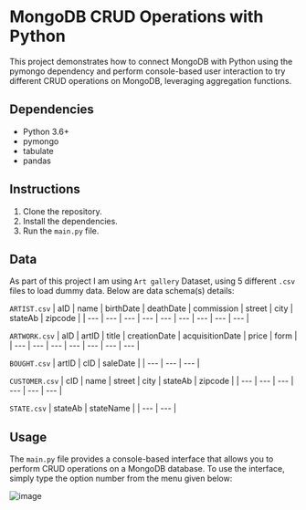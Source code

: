 # MongoDB CRUD Operations with Python

This project demonstrates how to connect MongoDB with Python using the pymongo dependency and perform console-based user interaction to try different CRUD operations on MongoDB, leveraging aggregation functions.

## Dependencies

* Python 3.6+
* pymongo
* tabulate
* pandas

## Instructions

1. Clone the repository.
2. Install the dependencies.
3. Run the `main.py` file.

## Data
As part of this project I am using  `Art gallery` Dataset, using 5 different `.csv` files to load dummy data. Below are data schema(s) details:

`ARTIST.csv`
| aID | name | birthDate | deathDate | commission | street | city | stateAb | zipcode |
| --- | --- | --- | --- | --- | --- | --- | --- | --- |

`ARTWORK.csv`
| aID | artID | title | creationDate | acquisitionDate | price | form |
| --- | --- | --- | --- | --- | --- | --- |

`BOUGHT.csv`
| artID | cID | saleDate |
| --- | --- | --- |

`CUSTOMER.csv`
| cID | name | street | city | stateAb | zipcode |
| --- | --- | --- | --- | --- | --- |

`STATE.csv`
| ﻿stateAb | stateName |
| --- | --- |
## Usage

The `main.py` file provides a console-based interface that allows you to perform CRUD operations on a MongoDB database. To use the interface, simply type the option number from the menu given below:

![image](https://github.com/KabraKrishna/PythonMongoDb_CRUD/assets/29306513/9b195668-50ad-4af7-b9dc-d40770cb2dd9)

